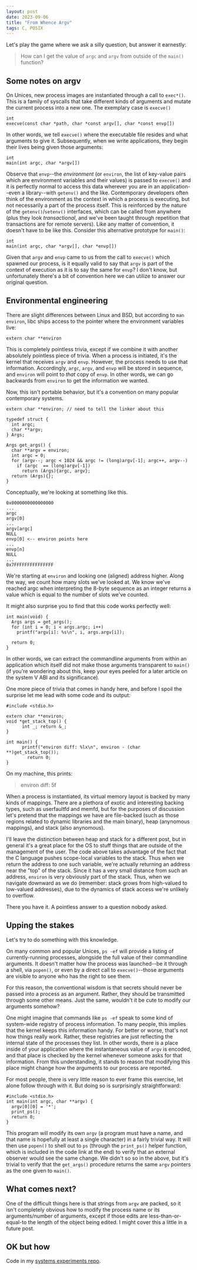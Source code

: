 ```yaml
---
layout: post
date: 2023-09-06
title: "From Whence Argv"
tags: C, POSIX
---
```


Let's play the game where we ask a silly question, but answer it earnestly:

> How can I get the value of `argc` and `argv` from outside of the `main()` function?

## Some notes on argv

On Unices, new process images are instantiated through a call to `exec*()`. This is a family of syscalls that take different kinds of arguments and mutate the current process into a new one. The exemplary case is `execve()`

```
int
execve(const char *path, char *const argv[], char *const envp[])
```

In other words, we tell `execve()` where the executable file resides and what arguments to give it. Subsequently, when we write applications, they begin their lives being given those arguments:

```
int
main(int argc, char *argv[])
```

Observe that `envp`--the _environment_ (or `environ`, the list of key-value pairs which are environment variables and their values) is passed to `execve()` and it is perfectly normal to access this data wherever you are in an application--even a library--with `getenv()` and the like. Contemporary developers often think of the environment as the context in which a process is executing, but not necessarily a part of the process itself. This is reinforced by the nature of the `getenv()`/`setenv()` interfaces, which can be called from anywhere (plus they look _transactional_, and we've been taught through repetition that transactions are for remote servers). Like any matter of convention, it doesn't have to be like this. Consider this alternative prototype for `main()`:

```
int
main(int argc, char *argv[], char *envp[])
```

Given that `argv` and `envp` came to us from the call to `execve()` which spawned our process, is it equally valid to say that `argv` is part of the context of execution as it is to say the same for `envp`?  I don't know, but unfortunately there's a bit of convention here we can utilize to answer our original question.

##  Environmental engineering

There are slight differences between Linux and BSD, but according to `man environ`, libc ships access to the pointer where the environment variables live:

```
extern char **environ
```

This is completely pointless trivia, except if we combine it with another absolutely pointless piece of trivia. When a process is initiated, it's the kernel that receives `argv` and `envp`. However, the process needs to use that information. Accordingly, `argc`, `argv`, and `envp` will be stored in sequence, and `environ` will point to _that_ copy of `envp`. In other words, we can go backwards from `environ` to get the information we wanted.

Now, this isn't portable behavior, but it's a convention on many popular contemporary systems.

```
extern char **environ; // need to tell the linker about this

typedef struct {
  int argc;
  char **argv;
} Args;

Args get_args() {
  char **argv = environ;
  int argc = 0;
  for (argv--; argc < 1024 && argc != (long)argv[-1]; argc++, argv--)
    if (argc  == (long)argv[-1])
      return (Args){argc, argv};
  return (Args){};
}
```

Conceptually, we're looking at something like this.
```
0x0000000000000000
...
argc
argv[0]
...
argv[argc]
NULL
envp[0] <-- environ points here
...
envp[n]
NULL
...
0x7FFFFFFFFFFFFFFF
```

We're starting at `environ` and looking one (aligned) address higher. Along the way, we count how many slots we've looked at. We know we've reached argc when interpreting the 8-byte sequence as an integer returns a value which is equal to the number of slots we've counted.

It might also surprise you to find that this code works perfectly well:

```
int main(void) {
  Args args = get_args();
  for (int i = 0; i < args.argc; i++)
    printf("argv[i]: %s\n", i, args.argv[i]);

  return 0;
}
```

In other words, we can extract the commandline arguments from within an application which itself did not make those arguments transparent to `main()` (if you're wondering about this, keep your eyes peeled for a later article on the system V ABI and its significance).

One more piece of trivia that comes in handy here, and before I spoil the surprise let me lead with some code and its output:

```
#include <stdio.h>

extern char **environ;
void *get_stack_top() {
      int _; return &_;
}

int main() {
      printf("environ diff: %lx\n", environ - (char **)get_stack_top());
        return 0;
}
```

On my machine, this prints:

> environ diff: 5f

When a process is instantiated, its virtual memory layout is backed by many kinds of mappings. There are a plethora of exotic and interesting backing types, such as userfaultfd and memfd, but for the purposes of discussion let's pretend that the mappings we have are file-backed (such as those regions related to dynamic libraries and the main binary), heap (anynomous mappings), and stack (also anynomous).

I'll leave the distinction between heap and stack for a different post, but in general it's a great place for the OS to stuff things that are outside of the management of the user. The code above takes advantage of the fact that the C language pushes scope-local variables to the stack.  Thus when we return the address to one such variable, we're actually returning an address near the "top" of the stack. Since it has a very small distance from such an address, `environ` is very obviously part of the stack.  Thus, when we navigate downward as we do (remember:  stack grows from high-valued to low-valued addresses), due to the dynamics of stack access we're unlikely to overflow.

There you have it. A pointless answer to a question nobody asked.


## Upping the stakes

Let's try to do something with this knowledge.

On many common and popular Unices, `ps -ef` will provide a listing of currently-running processes, alongside the full value of their commandline arguments. It doesn't matter how the process was launched--be it through a shell, via `popen()`, or even by a direct call to `execve()`--those arguments are visible to anyone who has the right to see them.

For this reason, the conventional wisdom is that secrets should never be passed into a process as an argument. Rather, they should be transmitted through some other means. Just the same, wouldn't it be cute to modify our arguments somehow?

One might imagine that commands like `ps -ef` speak to some kind of system-wide registry of process information. To many people, this implies that the kernel keeps this information handy. For better or worse, that's not how things really work. Rather, these registries are just reflecting the internal state of the processes they list. In other words, there is a place inside of your application where the instantaneous value of `argv` is encoded, and that place is checked by the kernel whenever someone asks for that information. From this understanding, it stands to reason that modifying this place might change how the arguments to our process are reported.

For most people, there is very little reason to ever frame this exercise, let alone follow through with it. But doing so is surprisingly straightforward:

```
#include <stdio.h>
int main(int argc, char **argv) {
  argv[0][0] = '*';
  print_ps();
  return 0;
}
```

This program will modify its own `argv` (a program must have a name, and that name is hopefully at least a single character) in a fairly trivial way.  It will then use `popen()` to shell out to `ps` (through the `print_ps()` helper function, which is included in the code link at the end) to verify that an external observer would see the same change. We didn't so so in the above, but it's trivial to verify that the `get_args()` procedure returns the same `argv` pointers as the one given to `main()`.

## What comes next?

One of the difficult things here is that strings from `argv` are packed, so it isn't completely obvious how to modify the process name or its arguments/number of arguments, except if those edits are less-than-or-equal-to the length of the object being edited. I might cover this a little in a future post.

## OK but how

Code in my [systems experiments repo](https://github.com/sanchda/systems_experiments/tree/main/argv).
